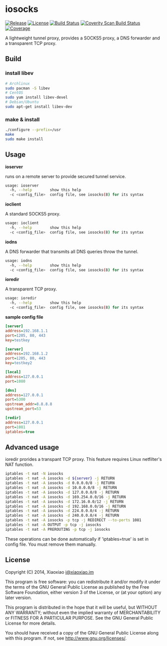 # iosocks #

[![Release](https://img.shields.io/github/release/XiaoxiaoPu/iosocks.svg?style=flat)](https://github.com/XiaoxiaoPu/iosocks/releases/latest)
[![License](https://img.shields.io/badge/license-GPL%203-blue.svg?style=flat)](http://www.gnu.org/licenses/gpl.html)
[![Build Status](https://travis-ci.org/XiaoxiaoPu/iosocks.svg?branch=master)](https://travis-ci.org/XiaoxiaoPu/iosocks)
[![Coverity Scan Build Status](https://scan.coverity.com/projects/3948/badge.svg)](https://scan.coverity.com/projects/3948)
[![Coverage](https://jenkins.xiaoxiao.im/job/iosocks/ws/iosocks-coverage.svg)](https://jenkins.xiaoxiao.im/job/iosocks/ws/src/index.html)

A lightweight tunnel proxy, provides a SOCKS5 proxy, a DNS forwarder and a transparent TCP proxy.

## Build ##

### install libev ###

```bash
# Archlinux
sudo pacman -S libev
# CentOS
sudo yum install libev-devel
# Debian/Ubuntu
sudo apt-get install libev-dev
```

### make & install ###

```bash
./configure --prefix=/usr
make
sudo make install
```

## Usage ##

**ioserver**

runs on a remote server to provide secured tunnel service.

```bash
usage: ioserver
  -h, --help        show this help
  -c <config_file>  config file, see iosocks(8) for its syntax
```

**ioclient**

A standard SOCKS5 proxy.

```bash
usage: ioclient
  -h, --help        show this help
  -c <config_file>  config file, see iosocks(8) for its syntax
```

**iodns**

A DNS forwarder that transmits all DNS queries throw the tunnel.

```bash
usage: iodns
  -h, --help        show this help
  -c <config_file>  config file, see iosocks(8) for its syntax
```

**ioredir**

A transparent TCP proxy.

```bash
usage: ioredir
  -h, --help        show this help
  -c <config_file>  config file, see iosocks(8) for its syntax
```

**sample config file**

```ini
[server]
address=192.168.1.1
port=1205, 80, 443
key=testkey

[server]
address=192.168.1.2
port=1205, 80, 443
key=testkey2

[local]
address=127.0.0.1
port=1080

[dns]
address=127.0.0.1
port=5300
upstream_addr=8.8.8.8
upstream_port=53

[redir]
address=127.0.0.1
port=1081
iptables=true
```

## Advanced usage ##

ioredir prorides a transpant TCP proxy. This feature requires Linux netfilter's NAT function.

```bash
iptables -t nat -N iosocks
iptables -t nat -A iosocks -d ${server} -j RETURN
iptables -t nat -A iosocks -d 0.0.0.0/8 -j RETURN
iptables -t nat -A iosocks -d 10.0.0.0/8 -j RETURN
iptables -t nat -A iosocks -d 127.0.0.0/8 -j RETURN
iptables -t nat -A iosocks -d 169.254.0.0/16 -j RETURN
iptables -t nat -A iosocks -d 172.16.0.0/12 -j RETURN
iptables -t nat -A iosocks -d 192.168.0.0/16 -j RETURN
iptables -t nat -A iosocks -d 224.0.0.0/4 -j RETURN
iptables -t nat -A iosocks -d 240.0.0.0/4 -j RETURN
iptables -t nat -A iosocks -p tcp -j REDIRECT --to-ports 1081
iptables -t nat -A OUTPUT -p tcp -j iosocks
iptables -t nat -A PREROUTING -p tcp -j iosocks
```

These operations can be done automatically if 'iptables=true' is set in config file. You must remove them manually.

## License ##

Copyright (C) 2014, Xiaoxiao <i@xiaoxiao.im>

This program is free software: you can redistribute it and/or modify
it under the terms of the GNU General Public License as published by
the Free Software Foundation, either version 3 of the License, or
(at your option) any later version.

This program is distributed in the hope that it will be useful,
but WITHOUT ANY WARRANTY; without even the implied warranty of
MERCHANTABILITY or FITNESS FOR A PARTICULAR PURPOSE.  See the
GNU General Public License for more details.

You should have received a copy of the GNU General Public License
along with this program. If not, see <http://www.gnu.org/licenses/>.
